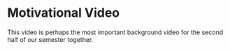 # Motivational Video

This video is perhaps the most important background video for the second half of our semester together.

[](https://youtu.be/jsBpNCxxlNE?si=4LHByThKyIkbBJx1&t=219)
